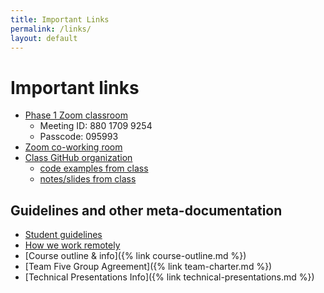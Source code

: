 ```yaml
---
title: Important Links
permalink: /links/
layout: default
---
```


# Important links

- [Phase 1 Zoom classroom](https://us02web.zoom.us/j/88017099254?pwd=S0dXVDlNaE1wWU1uTE5mVFFDa0xoZz09)
  - Meeting ID: 880 1709 9254
  - Passcode: 095993
- [Zoom co-working room](https://us02web.zoom.us/j/705824048?pwd=Zk55dFpXa09jNGcvS2UramRNRkxyZz09)
- [Class GitHub organization](https://github.com/momentum-team-5)
  - [code examples from class](https://github.com/momentum-team-5/examples)
  - [notes/slides from class](https://github.com/momentum-team-5/notes)

## Guidelines and other meta-documentation

- [Student guidelines](https://github.com/momentumlearn/student-resources/blob/main/articles/student-guidelines.md)
- [How we work remotely](https://github.com/momentumlearn/student-resources/blob/master/articles/working-remotely.md)
- [Course outline & info]({% link course-outline.md %})
- [Team Five Group Agreement]({% link team-charter.md %})
- [Technical Presentations Info]({% link technical-presentations.md %})
